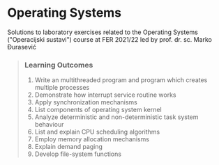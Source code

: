 # Operating Systems
Solutions to laboratory exercises related to the Operating Systems ("Operacijski sustavi") course at FER 2021/22 led by prof. dr. sc. Marko Đurasević

> ### Learning Outcomes
> 1. Write an multithreaded program and program which creates multiple processes
> 2. Demonstrate how interrupt service routine works
> 3. Apply synchronization mechanisms
> 4. List components of operating system kernel
> 5. Analyze deterministic and non-deterministic task system behaviour
> 6. List and explain CPU scheduling algorithms
> 7. Employ memory allocation mechanisms
> 8. Explain demand paging
> 9. Develop file-system functions